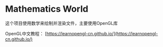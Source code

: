 # Mathematics World

这个项目使用数学来绘制并渲染文件，主要使用OpenGL库

OpenGL中文教程：
[https://learnopengl-cn.github.io/](https://learnopengl-cn.github.io/)
